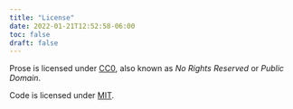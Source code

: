 ```yaml
---
title: "License"
date: 2022-01-21T12:52:58-06:00
toc: false
draft: false
---
```


Prose is licensed under [CC0](https://creativecommons.org/public-domain/cc0/), also known as _No Rights Reserved_ or _Public Domain_.

Code is licensed under [MIT](https://github.com/zwbetz-gh/zwbetz/blob/master/LICENSE).
